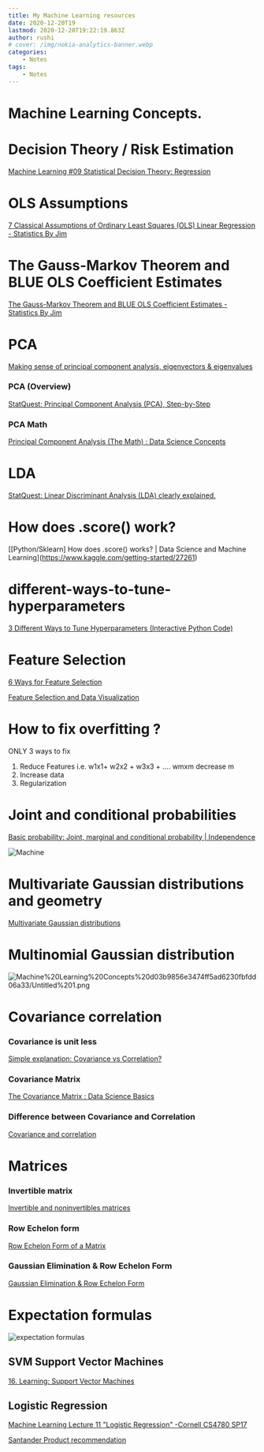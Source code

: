 ```yaml
---
title: My Machine Learning resources
date: 2020-12-20T19
lastmod: 2020-12-20T19:22:19.863Z
author: rushi
# cover: /img/nokia-analytics-banner.webp
categories:
    - Notes
tags:
    - Notes
---
```


# Machine Learning Concepts.

# Decision Theory / Risk Estimation

[Machine Learning #09 Statistical Decision Theory: Regression](https://youtu.be/q8i-WKtkQ6I)

# OLS Assumptions

[7 Classical Assumptions of Ordinary Least Squares (OLS) Linear Regression - Statistics By Jim](https://statisticsbyjim.com/regression/ols-linear-regression-assumptions/)

# The Gauss-Markov Theorem and BLUE OLS Coefficient Estimates

[The Gauss-Markov Theorem and BLUE OLS Coefficient Estimates - Statistics By Jim](https://statisticsbyjim.com/regression/gauss-markov-theorem-ols-blue/)

# PCA

[Making sense of principal component analysis, eigenvectors & eigenvalues](https://stats.stackexchange.com/questions/2691/making-sense-of-principal-component-analysis-eigenvectors-eigenvalues)

### PCA (Overview)

[StatQuest: Principal Component Analysis (PCA), Step-by-Step](https://youtu.be/FgakZw6K1QQ)

### PCA Math

[Principal Component Analysis (The Math) : Data Science Concepts](https://youtu.be/dhK8nbtii6I)

# LDA

[StatQuest: Linear Discriminant Analysis (LDA) clearly explained.](https://www.youtube.com/watch?v=azXCzI57Yfc)

# How does .score() work?

[\[Python/Sklearn] How does .score() works? | Data Science and Machine Learning](https://www.kaggle.com/getting-started/27261)

# different-ways-to-tune-hyperparameters

[3 Different Ways to Tune Hyperparameters (Interactive Python Code)](https://towardsdatascience.com/3-different-ways-to-tune-hyperparameters-interactive-python-code-87548d7f2365)

# Feature Selection

[6 Ways for Feature Selection](https://www.kaggle.com/sz8416/6-ways-for-feature-selection)

[Feature Selection and Data Visualization](https://www.kaggle.com/kanncaa1/feature-selection-and-data-visualization/)

# How to fix overfitting ?

ONLY 3 ways to fix

1. Reduce Features i.e. w1x1+ w2x2 + w3x3 + …. wmxm decrease m
2. Increase data
3. Regularization

# Joint and conditional probabilities

[Basic probability: Joint, marginal and conditional probability | Independence](https://www.youtube.com/watch?v=SrEmzdOT65s)

![Machine](/img/2020-12-20-my-machine-learning-resources/untitled.png)

# Multivariate Gaussian distributions and geometry

[Multivariate Gaussian distributions](https://www.youtube.com/watch?v=eho8xH3E6mE)

# Multinomial Gaussian distribution

![Machine%20Learning%20Concepts%20d03b9856e3474ff5ad6230fbfdd06a33/Untitled%201.png](/img/2020-12-20-my-machine-learning-resources/untitled-1.png)

# Covariance correlation

### **Covariance is unit less**

[Simple explanation: Covariance vs Correlation?](https://www.youtube.com/watch?v=85Ilb-89sjk)

### Covariance Matrix

[The Covariance Matrix : Data Science Basics](https://www.youtube.com/watch?v=152tSYtiQbw)

### Difference between Covariance and Correlation

[Covariance and correlation](https://www.youtube.com/watch?v=KDw3hC2YNFc&t=119s)

# Matrices

### Invertible matrix

[Invertible and noninvertibles matrices](https://www.youtube.com/watch?v=kR9rO-6Y2Zk)

### Row Echelon form

[Row Echelon Form of a Matrix](https://www.youtube.com/watch?v=biW3S9EdE4w)

### **Gaussian Elimination & Row Echelon Form**

[Gaussian Elimination & Row Echelon Form](https://www.youtube.com/watch?v=eDb6iugi6Uk&t=664s)

# Expectation formulas

![expectation formulas](/img/2020-12-20-my-machine-learning-resources/untitled-2.png)

## SVM Support Vector Machines

[16. Learning: Support Vector Machines](https://www.youtube.com/watch?v=_PwhiWxHK8o)

## Logistic Regression

[Machine Learning Lecture 11 "Logistic Regression" -Cornell CS4780 SP17](https://www.youtube.com/watch?v=GnkDzIOxfzI)

[Santander Product recommendation](https://www.notion.so/Santander-Product-recommendation-f9c8af0efb5542bc946f43dbe14657f0)
